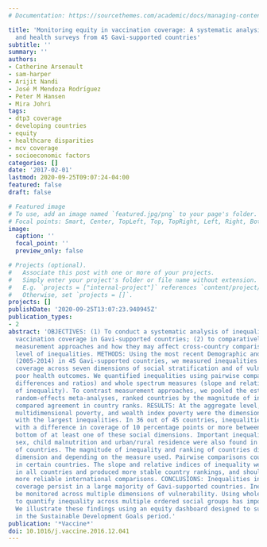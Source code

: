 ```yaml
---
# Documentation: https://sourcethemes.com/academic/docs/managing-content/

title: 'Monitoring equity in vaccination coverage: A systematic analysis of demographic
  and health surveys from 45 Gavi-supported countries'
subtitle: ''
summary: ''
authors:
- Catherine Arsenault
- sam-harper
- Arijit Nandi
- José M Mendoza Rodrı́guez
- Peter M Hansen
- Mira Johri
tags:
- dtp3 coverage
- developing countries
- equity
- healthcare disparities
- mcv coverage
- socioeconomic factors
categories: []
date: '2017-02-01'
lastmod: 2020-09-25T09:07:24-04:00
featured: false
draft: false

# Featured image
# To use, add an image named `featured.jpg/png` to your page's folder.
# Focal points: Smart, Center, TopLeft, Top, TopRight, Left, Right, BottomLeft, Bottom, BottomRight.
image:
  caption: ''
  focal_point: ''
  preview_only: false

# Projects (optional).
#   Associate this post with one or more of your projects.
#   Simply enter your project's folder or file name without extension.
#   E.g. `projects = ["internal-project"]` references `content/project/deep-learning/index.md`.
#   Otherwise, set `projects = []`.
projects: []
publishDate: '2020-09-25T13:07:23.940945Z'
publication_types:
- 2
abstract: 'OBJECTIVES: (1) To conduct a systematic analysis of inequalities in childhood
  vaccination coverage in Gavi-supported countries; (2) to comparatively assess alternative
  measurement approaches and how they may affect cross-country comparisons of the
  level of inequalities. METHODS: Using the most recent Demographic and Health Surveys
  (2005-2014) in 45 Gavi-supported countries, we measured inequalities in vaccination
  coverage across seven dimensions of social stratification and of vulnerability to
  poor health outcomes. We quantified inequalities using pairwise comparisons (risk
  differences and ratios) and whole spectrum measures (slope and relative indices
  of inequality). To contrast measurement approaches, we pooled the estimates using
  random-effects meta-analyses, ranked countries by the magnitude of inequality and
  compared agreement in country ranks. RESULTS: At the aggregate level, maternal education,
  multidimensional poverty, and wealth index poverty were the dimensions associated
  with the largest inequalities. In 36 out of 45 countries, inequalities were substantial,
  with a difference in coverage of 10 percentage points or more between the top and
  bottom of at least one of these social dimensions. Important inequalities by child
  sex, child malnutrition and urban/rural residence were also found in a smaller set
  of countries. The magnitude of inequality and ranking of countries differed across
  dimension and depending on the measure used. Pairwise comparisons could not be estimated
  in certain countries. The slope and relative indices of inequality were estimated
  in all countries and produced more stable country rankings, and should thus facilitate
  more reliable international comparisons. CONCLUSIONS: Inequalities in vaccination
  coverage persist in a large majority of Gavi-supported countries. Inequalities should
  be monitored across multiple dimensions of vulnerability. Using whole spectrum measures
  to quantify inequality across multiple ordered social groups has important advantages.
  We illustrate these findings using an equity dashboard designed to support decision-making
  in the Sustainable Development Goals period.'
publication: '*Vaccine*'
doi: 10.1016/j.vaccine.2016.12.041
---
```

